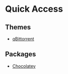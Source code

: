# Quick Access

## Themes

- [qBittorrent](https://github.com/d4rkr0n1n/quick-access/raw/main/themes/dracula.qbtheme)

## Packages

- [Chocolatey](https://github.com/d4rkr0n1n/quick-access/tree/main/packages/chocolatey#readme)
